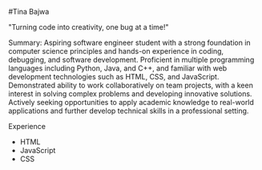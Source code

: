 #Tina Bajwa

"Turning code into creativity, one bug at a time!"

Summary: Aspiring software engineer student with a strong foundation in computer science principles and hands-on experience in coding, debugging, and software development. Proficient in multiple programming languages including Python, Java, and C++, and familiar with web development technologies such as HTML, CSS, and JavaScript. Demonstrated ability to work collaboratively on team projects, with a keen interest in solving complex problems and developing innovative solutions. Actively seeking opportunities to apply academic knowledge to real-world applications and further develop technical skills in a professional setting.

Experience

- HTML
- JavaScript
- CSS

<!--
**Tea-naa/Tea-naa** is a ✨ _special_ ✨ repository because its `README.md` (this file) appears on your GitHub profile.

Here are some ideas to get you started:

- 🔭 I’m currently working on ...
- 🌱 I’m currently learning ...
- 👯 I’m looking to collaborate on ...
- 🤔 I’m looking for help with ...
- 💬 Ask me about ...
- 📫 How to reach me: ...
- 😄 Pronouns: ...
- ⚡ Fun fact: ...
-->
